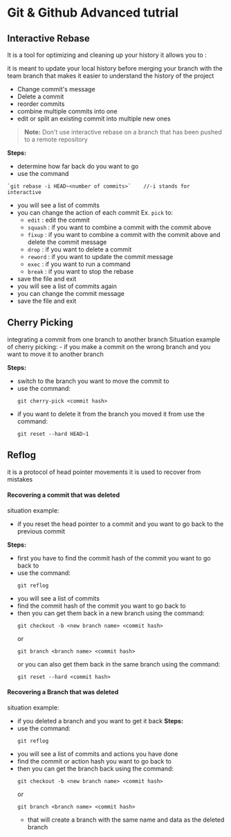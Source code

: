# Git & Github Advanced tutrial

## Interactive Rebase

It is a tool for optimizing and cleaning up your history
it allows you to :

it is meant to update your local history before merging your branch with the team branch that makes it easier to understand the history of the project

- Change commit's message
- Delete a commit
- reorder commits
- combine multiple commits into one
- edit or split an existing commit into multiple new ones

> **Note:** Don't use interactive rebase on a branch that has been pushed to a remote repository

**Steps:**

- determine how far back do you want to go
- use the command

```
`git rebase -i HEAD~<number of commits>`    //-i stands for interactive
```

- you will see a list of commits
- you can change the action of each commit Ex. `pick` to:
  - `edit` : edit the commit
  - `squash` : if you want to combine a commit with the commit above
  - `fixup` : if you want to combine a commit with the commit above and delete the commit message
  - `drop` : if you want to delete a commit
  - `reword` : if you want to update the commit message
  - `exec` : if you want to run a command
  - `break` : if you want to stop the rebase
- save the file and exit
- you will see a list of commits again
- you can change the commit message
- save the file and exit

## Cherry Picking

integrating a commit from one branch to another branch
Situation example of cherry picking: - if you make a commit on the wrong branch and you want to move it to another branch

**Steps:**

- switch to the branch you want to move the commit to
- use the command:
  ```
  git cherry-pick <commit hash>
  ```
- if you want to delete it from the branch you moved it from use the command:
  ```
  git reset --hard HEAD~1
  ```

## Reflog

it is a protocol of head pointer movements
it is used to recover from mistakes

#### Recovering a commit that was deleted

situation example:

- if you reset the head pointer to a commit and you want to go back to the previous commit

**Steps:**

- first you have to find the commit hash of the commit you want to go back to
- use the command:
  ```
  git reflog
  ```
- you will see a list of commits
- find the commit hash of the commit you want to go back to
- then you can get them back in a new branch using the command:
  ```
  git checkout -b <new branch name> <commit hash>
  ```
  or
  ```
  git branch <branch name> <commit hash>
  ```
  or you can also get them back in the same branch using the command:
  ```
  git reset --hard <commit hash>
  ```

#### Recovering a Branch that was deleted

situation example:

- if you deleted a branch and you want to get it back
  **Steps:**
- use the command:
  ```
  git reflog
  ```
- you will see a list of commits and actions you have done
- find the commit or action hash you want to go back to
- then you can get the branch back using the command:
  ```
  git checkout -b <new branch name> <commit hash>
  ```
  or
  ```
  git branch <branch name> <commit hash>
  ```
  - that will create a branch with the same name and data as the deleted branch
